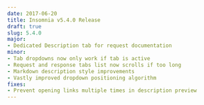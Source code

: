 ```yaml
---
date: 2017-06-20
title: Insomnia v5.4.0 Release
draft: true
slug: 5.4.0
major:
- Dedicated Description tab for request documentation
minor:
- Tab dropdowns now only work if tab is active
- Request and response tabs list now scrolls if too long
- Markdown description style improvements
- Vastly improved dropdown positioning algorithm
fixes:
- Prevent opening links multiple times in description preview
---
```

